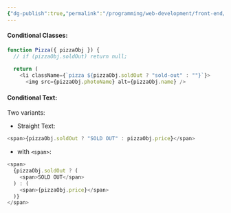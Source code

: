 ```yaml
---
{"dg-publish":true,"permalink":"/programming/web-development/front-end/react-js/001-react-fundamentals/003-jsx/008-setting-classes-and-text-conditionally/","tags":["programming","ReactJS","javascript"],"created":"2025-01-15T20:19:47.261+08:00"}
---
```


#### Conditional Classes:
```js
function Pizza({ pizzaObj }) {
  // if (pizzaObj.soldOut) return null;
  
  return (
    <li className={`pizza ${pizzaObj.soldOut ? "sold-out" : ""}`}>
      <img src={pizzaObj.photoName} alt={pizzaObj.name} />
```

#### Conditional Text:
Two variants:
- Straight Text:
```js
<span>{pizzaObj.soldOut ? "SOLD OUT" : pizzaObj.price}</span>
```

- with `<span>`:
```js
<span>
  {pizzaObj.soldOut ? (
	<span>SOLD OUT</span>
  ) : (
	<span>{pizzaObj.price}</span>
  )}
</span>
```


